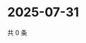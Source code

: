 # 2025-07-31

共 0 条

<!-- BEGIN ZHIHUVIDEO -->
<!-- 最后更新时间 Thu Jul 31 2025 17:18:34 GMT+0800 (China Standard Time) -->

<!-- END ZHIHUVIDEO -->
